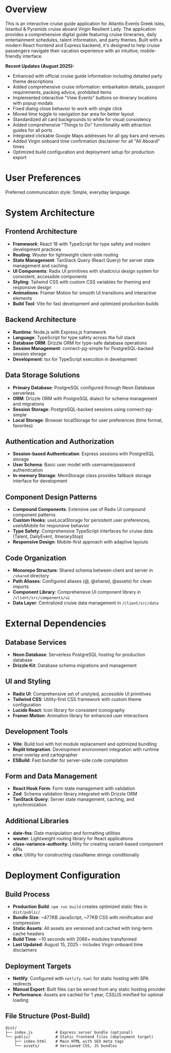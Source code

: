 # Overview

This is an interactive cruise guide application for Atlantis Events Greek Isles, Istanbul & Pyramids cruise aboard Virgin Resilient Lady. The application provides a comprehensive digital guide featuring cruise itineraries, daily entertainment schedules, talent information, and party themes. Built with a modern React frontend and Express backend, it's designed to help cruise passengers navigate their vacation experience with an intuitive, mobile-friendly interface.

**Recent Updates (August 2025):**
- Enhanced with official cruise guide information including detailed party theme descriptions
- Added comprehensive cruise information: embarkation details, passport requirements, packing advice, prohibited items
- Implemented interactive "View Events" buttons on itinerary locations with popup modals
- Fixed dialog close behavior to work with single click
- Moved time toggle to navigation bar area for better layout
- Standardized all card backgrounds to white for visual consistency
- Added comprehensive "Things to Do" functionality with attraction guides for all ports
- Integrated clickable Google Maps addresses for all gay bars and venues
- Added Virgin onboard time confirmation disclaimer for all "All Aboard" times
- Optimized build configuration and deployment setup for production export

# User Preferences

Preferred communication style: Simple, everyday language.

# System Architecture

## Frontend Architecture
- **Framework**: React 18 with TypeScript for type safety and modern development practices
- **Routing**: Wouter for lightweight client-side routing
- **State Management**: TanStack Query (React Query) for server state management and caching
- **UI Components**: Radix UI primitives with shadcn/ui design system for consistent, accessible components
- **Styling**: Tailwind CSS with custom CSS variables for theming and responsive design
- **Animations**: Framer Motion for smooth UI transitions and interactive elements
- **Build Tool**: Vite for fast development and optimized production builds

## Backend Architecture
- **Runtime**: Node.js with Express.js framework
- **Language**: TypeScript for type safety across the full stack
- **Database ORM**: Drizzle ORM for type-safe database operations
- **Session Management**: connect-pg-simple for PostgreSQL-backed session storage
- **Development**: tsx for TypeScript execution in development

## Data Storage Solutions
- **Primary Database**: PostgreSQL configured through Neon Database serverless
- **ORM**: Drizzle ORM with PostgreSQL dialect for schema management and migrations
- **Session Storage**: PostgreSQL-backed sessions using connect-pg-simple
- **Local Storage**: Browser localStorage for user preferences (time format, favorites)

## Authentication and Authorization
- **Session-based Authentication**: Express sessions with PostgreSQL storage
- **User Schema**: Basic user model with username/password authentication
- **In-memory Storage**: MemStorage class provides fallback storage interface for development

## Component Design Patterns
- **Compound Components**: Extensive use of Radix UI compound component patterns
- **Custom Hooks**: useLocalStorage for persistent user preferences, useIsMobile for responsive behavior
- **Type Safety**: Comprehensive TypeScript interfaces for cruise data (Talent, DailyEvent, ItineraryStop)
- **Responsive Design**: Mobile-first approach with adaptive layouts

## Code Organization
- **Monorepo Structure**: Shared schema between client and server in `/shared` directory
- **Path Aliases**: Configured aliases (@, @shared, @assets) for clean imports
- **Component Library**: Comprehensive UI component library in `/client/src/components/ui`
- **Data Layer**: Centralized cruise data management in `/client/src/data`

# External Dependencies

## Database Services
- **Neon Database**: Serverless PostgreSQL hosting for production database
- **Drizzle Kit**: Database schema migrations and management

## UI and Styling
- **Radix UI**: Comprehensive set of unstyled, accessible UI primitives
- **Tailwind CSS**: Utility-first CSS framework with custom theme configuration
- **Lucide React**: Icon library for consistent iconography
- **Framer Motion**: Animation library for enhanced user interactions

## Development Tools
- **Vite**: Build tool with hot module replacement and optimized bundling
- **Replit Integration**: Development environment integration with runtime error overlay and cartographer
- **ESBuild**: Fast bundler for server-side code compilation

## Form and Data Management
- **React Hook Form**: Form state management with validation
- **Zod**: Schema validation library integrated with Drizzle ORM
- **TanStack Query**: Server state management, caching, and synchronization

## Additional Libraries
- **date-fns**: Date manipulation and formatting utilities
- **wouter**: Lightweight routing library for React applications
- **class-variance-authority**: Utility for creating variant-based component APIs
- **clsx**: Utility for constructing className strings conditionally

# Deployment Configuration

## Build Process
- **Production Build**: `npm run build` creates optimized static files in `dist/public/`
- **Bundle Size**: ~477KB JavaScript, ~77KB CSS with minification and compression
- **Static Assets**: All assets are versioned and cached with long-term cache headers
- **Build Time**: ~10 seconds with 2066+ modules transformed
- **Last Updated**: August 15, 2025 - includes Virgin onboard time disclaimers

## Deployment Targets
- **Netlify**: Configured with `netlify.toml` for static hosting with SPA redirects
- **Manual Export**: Built files can be served from any static hosting provider
- **Performance**: Assets are cached for 1 year, CSS/JS minified for optimal loading

## File Structure (Post-Build)
```
dist/
├── index.js          # Express server bundle (optional)
└── public/           # Static frontend files (deployment target)
    ├── index.html    # Main HTML with SEO meta tags
    └── assets/       # Versioned CSS, JS bundles
```